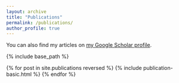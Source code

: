 ```yaml
---
layout: archive
title: "Publications"
permalink: /publications/
author_profile: true
---
```



You can also find my articles on <a href="https://scholar.google.com/citations?user=m7yX5TYAAAAJ&hl=en">my Google Scholar profile</a>.

{% include base_path %}

{% for post in site.publications reversed %}
  {% include publication-basic.html %}
{% endfor %}

